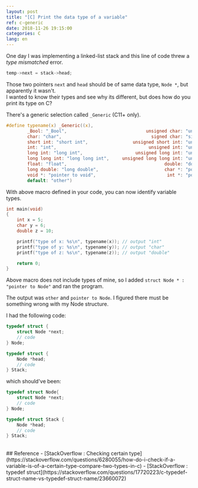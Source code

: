 ```yaml
---
layout: post
title: "[C] Print the data type of a variable"
ref: c-generic
date: 2018-11-26 19:15:00
categories: C
lang: en
---
```


One day I was implementing a linked-list stack and this line of code threw a *type mismatched* error.

```c
temp->next = stack->head;
```

Those two pointers `next` and `head` should be of same data type, `Node *`, but apparently it wasn't. <br />
I wanted to know their types and see why its different, but does how do you print its type on C?

There's a generic selection called `_Generic` (C11+ only). 

```c
#define typename(x) _Generic((x),                                                                     \
		_Bool: "_Bool",                              unsigned char: "unsigned char",          \
		char: "char",                                  signed char: "signed char",            \
		short int: "short int",                 unsigned short int: "unsigned short int",     \
		int: "int",                                   unsigned int: "unsigned int",           \
		long int: "long int",                    unsigned long int: "unsigned long int",      \
		long long int: "long long int",     unsigned long long int: "unsigned long long int", \
		float: "float",                                     double: "double",                 \
		long double: "long double",                         char *: "pointer to char",        \
		void *: "pointer to void",                           int *: "pointer to int",         \
		default: "other") 
```

With above macro defined in your code, you can now identify variable types.

```c
int main(void)
{
	int x = 5;
	char y = 6;
	double z = 10;

	printf("type of x: %s\n", typename(x)); // output "int"
	printf("type of y: %s\n", typename(y)); // output "char"
	printf("type of z: %s\n", typename(z)); // output "double"

	return 0;
}
```

Above macro does not include types of mine, so I added `struct Node * : "pointer to Node"` and ran the program.  

The output was `other` and `pointer to Node`. I figured there must be something wrong with my Node structure.

I had the following code:

```c
typedef struct {
	struct Node *next;
	// code
} Node;

typedef struct {
	Node *head;
	// code
} Stack;
```

which should've been:

```c
typedef struct Node{
	struct Node *next;
	// code
} Node;

typedef struct Stack {
	Node *head;
	// code
} Stack;
```

<br />
## Reference
  - [StackOverflow : Checking certain type](https://stackoverflow.com/questions/6280055/how-do-i-check-if-a-variable-is-of-a-certain-type-compare-two-types-in-c)
  - [StackOverflow : typedef struct](https://stackoverflow.com/questions/17720223/c-typedef-struct-name-vs-typedef-struct-name/23660072)
